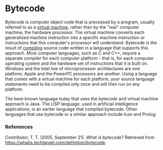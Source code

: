 # Bytecode

Bytecode is computer object code that is processed by a program, usually referred to as a [virtual machine](./virtual-machine.md), rather than by the "real" computer machine, the hardware processor. The virtual machine converts each generalized machine instruction into a specific machine instruction or instructions that this computer's processor will understand. Bytecode is the result of [compiling](./compiler.md) source code written in a language that supports this approach. Most computer languages, such as C and C++, require a separate compiler for each computer platform - that is, for each computer operating system and the hardware set of instructions that it is built on. Windows and the Intel line of microprocessor architectures are one platform; Apple and the PowerPC processors are another. Using a language that comes with a virtual machine for each platform, your source language statements need to be compiled only once and will then run on any platform.

The best-known language today that uses the bytecode and virtual machine approach is Java. The LISP language, used in artificial intelligence applications, is an earlier language that compiled bytecode. Other languages that use bytecode or a similar approach include Icon and Prolog.

### References

Contributor, T. T. (2005, September 21). *What is bytecode?* Retrieved from https://whatis.techtarget.com/definition/bytecode. 